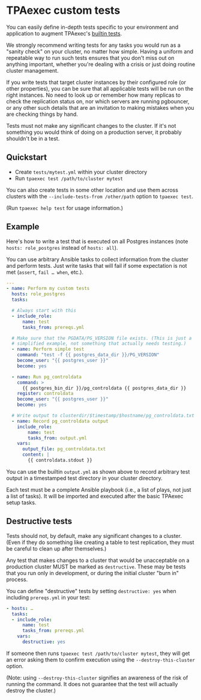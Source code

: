# TPAexec custom tests

You can easily define in-depth tests specific to your environment and
application to augment TPAexec's [builtin tests](tpaexec-test.md).

We strongly recommend writing tests for any tasks you would run as a
"sanity check" on your cluster, no matter how simple. Having a uniform
and repeatable way to run such tests ensures that you don't miss out on
anything important, whether you're dealing with a crisis or just doing
routine cluster management.

If you write tests that target cluster instances by their configured
role (or other properties), you can be sure that all applicable tests
will be run on the right instances. No need to look up or remember how
many replicas to check the replication status on, nor which servers are
running pgbouncer, or any other such details that are an invitation to
making mistakes when you are checking things by hand.

Tests must not make any significant changes to the cluster. If it's not
something you would think of doing on a production server, it probably
shouldn't be in a test.

## Quickstart

* Create `tests/mytest.yml` within your cluster directory
* Run `tpaexec test /path/to/cluster mytest`

You can also create tests in some other location and use them across
clusters with the `--include-tests-from /other/path` option to
`tpaexec test`.

(Run `tpaexec help test` for usage information.)

## Example

Here's how to write a test that is executed on all Postgres instances
(note `hosts: role_postgres` instead of `hosts: all`).

You can use arbitrary Ansible tasks to collect information from the
cluster and perform tests. Just write tasks that will fail if some
expectation is not met (`assert`, `fail … when`, etc.).

```yaml
---
- name: Perform my custom tests
  hosts: role_postgres
  tasks:

  # Always start with this
  - include_role:
      name: test
      tasks_from: prereqs.yml

  # Make sure that the PGDATA/PG_VERSION file exists. (This is just a
  # simplified example, not something that actually needs testing.)
  - name: Perform simple test
    command: "test -f {{ postgres_data_dir }}/PG_VERSION"
    become_user: "{{ postgres_user }}"
    become: yes

  - name: Run pg_controldata
    command: >
      {{ postgres_bin_dir }}/pg_controldata {{ postgres_data_dir }}
    register: controldata
    become_user: "{{ postgres_user }}"
    become: yes

  # Write output to clusterdir/$timestamp/$hostname/pg_controldata.txt
  - name: Record pg_controldata output
    include_role:
        name: test
        tasks_from: output.yml
    vars:
      output_file: pg_controldata.txt
      content: |
        {{ controldata.stdout }}
```

You can use the builtin `output.yml` as shown above to record arbitrary
test output in a timestamped test directory in your cluster directory.

Each test must be a complete Ansible playbook (i.e., a list of plays,
not just a list of tasks). It will be imported and executed after the
basic TPAexec setup tasks.

## Destructive tests

Tests should not, by default, make any significant changes to a cluster.
(Even if they do something like creating a table to test replication,
they must be careful to clean up after themselves.)

Any test that makes changes to a cluster that would be unacceptable on a
production cluster MUST be marked as `destructive`. These may be tests
that you run only in development, or during the initial cluster "burn
in" process.

You can define "destructive" tests by setting `destructive: yes` when
including `prereqs.yml` in your test:

```yaml
- hosts: …
  tasks:
  - include_role:
      name: test
      tasks_from: prereqs.yml
    vars:
      destructive: yes
```

If someone then runs `tpaexec test /path/to/cluster mytest`, they will
get an error asking them to confirm execution using the
`--destroy-this-cluster` option.

(Note: using `--destroy-this-cluster` signifies an awareness of the risk
of running the command. It does not guarantee that the test will
actually destroy the cluster.)

